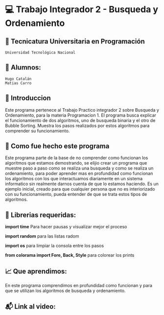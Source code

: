 # 💻 Trabajo Integrador 2 - Busqueda y Ordenamiento

## 📂 Tecnicatura Universitaria en Programación
    Universidad Tecnológica Nacional

## 👤 Alumnos:
    Hugo Catalán
    Matias Carro

## 📌 Introduccion

Este programa pertenece al Trabajo Practico integrador 2 sobre Busqueda y Ordenamiento,  para la materia Programacion 1. 
El programa busca explicar el funcionamiento de dos algoritmos, uno de busqueda binaria y el otro de Bubble Sorting. 
Muestra los pasos realizados por estos algoritmos para comprender su funcionamiento.

## 💾 Como fue hecho este programa
Este programa parte de la base de no comprender como funcionan los algoritmos que estamos demostrando, se elijio crear 
un programa que muestre paso a paso como se realiza una busqueda y como se realiza un ordenamiento, para poder aprender 
mas en profundidad como funcionan los algoritmos con los que interactuamos diariamente en un sistema informatico sin 
realmente darnos cuenta de que lo estamos haciendo.
Es un ejemplo inicial, creado para que cualquier persona que no es interiorizado con su funcionamiento, pueda entender
de que se trata estos tipos de algoritmos. 

## 📕 Librerias requeridas:
__import time__
Para hacer pausas y visualizar mejor el proceso

__import random__
para las listas radom

__import os__
para limpiar la consola entre los pasos

__from colorama import Fore, Back, Style__
para colorear los prints

## 📈 Que aprendimos:
En este programa comprendimos en profundidad como funcionan y para que se utilizan los algoritmos de busqueda y ordenamiento.

## 📬  Link al video:


